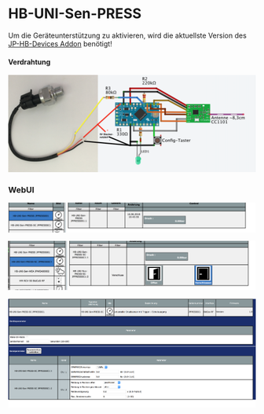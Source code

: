 # HB-UNI-Sen-PRESS
Um die Geräteunterstützung zu aktivieren, wird die aktuellste Version des [JP-HB-Devices Addon](https://github.com/jp112sdl/JP-HB-Devices-addon/releases/latest) benötigt!

#### Verdrahtung
![wiring1](Images/wiring.png)

### WebUI
![ccu1](Images/CCU_Bedienung_PRESS.png)

![ccu2](Images/CCU_Bedienung_PRESS-SC.png)

![ccu3](Images/CCU_Einstellung_PRESS-SC.png)

